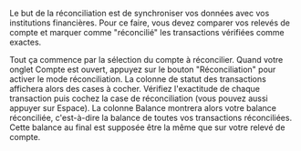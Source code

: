 Le but de la réconciliation est de synchroniser vos données avec vos institutions financières. Pour ce faire, vous devez comparer vos relevés de compte et marquer comme "réconcilié" les transactions vérifiées comme exactes.

Tout ça commence par la sélection du compte à réconcilier. Quand votre onglet Compte est ouvert, appuyez sur le bouton "Réconciliation" pour activer le mode réconciliation. La colonne de statut des transactions affichera alors des cases à cocher. Vérifiez l'exactitude de chaque transaction puis cochez la case de réconciliation (vous pouvez aussi appuyer sur Espace). La colonne Balance montrera alors votre balance réconciliée, c'est-à-dire la balance de toutes vos transactions réconciliées. Cette balance au final est supposée être la même que sur votre relevé de compte.
